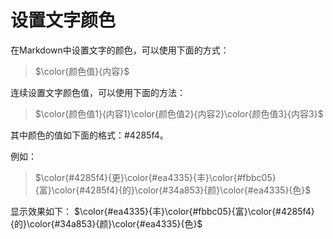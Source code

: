 # 设置文字颜色
在Markdown中设置文字的颜色，可以使用下面的方式：

> \$\color{颜色值}{内容}\$

连续设置文字颜色值，可以使用下面的方法：

> \$\color{颜色值1}{内容1}\color{颜色值2}{内容2}\color{颜色值3}{内容3}\$

其中颜色的值如下面的格式：#4285f4。

例如：

> \$\color{#4285f4}{更}\color{#ea4335}{丰}\color{#fbbc05}{富}\color{#4285f4}{的}\color{#34a853}{颜}\color{#ea4335}{色}\$

显示效果如下：
$\color{#ea4335}{丰}\color{#fbbc05}{富}\color{#4285f4}{的}\color{#34a853}{颜}\color{#ea4335}{色}$



